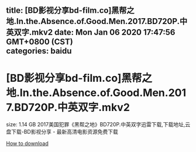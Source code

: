 
title: [BD影视分享bd-film.co]黑帮之地.In.the.Absence.of.Good.Men.2017.BD720P.中英双字.mkv2
date: Mon Jan 06 2020 17:47:56 GMT+0800 (CST)    
categories: baidu
---

# [BD影视分享bd-film.co]黑帮之地.In.the.Absence.of.Good.Men.2017.BD720P.中英双字.mkv2
size: 1.14 GB
 2017美国犯罪《黑帮之地》BD720P.中英双字迅雷下载,下载地址,云盘下载-BD影视分享 - 最新高清电影资源免费下载
 

[How to download](https://bpcam.bemobtrk.com/go/2ceec3aa-1ca2-46d6-b9ff-aaa5c184517c?jno=338)